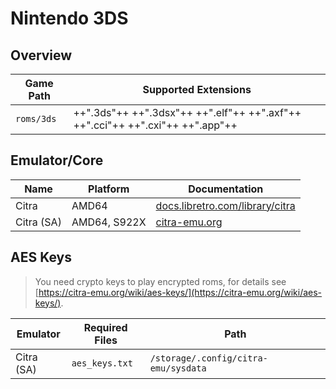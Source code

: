 # Nintendo 3DS

## Overview

| Game Path | Supported Extensions |
| --- | --- |
| `roms/3ds` | ++".3ds"++ ++".3dsx"++ ++".elf"++ ++".axf"++ ++".cci"++ ++".cxi"++ ++".app"++ |

## Emulator/Core

| Name | Platform | Documentation |
| --- | --- | --- |
| Citra | AMD64 | [docs.libretro.com/library/citra](https://docs.libretro.com/library/citra/) |
| Citra (SA) | AMD64, S922X | [citra-emu.org](https://citra-emu.org/) |

## AES Keys

> You need crypto keys to play encrypted roms, for details see [https://citra-emu.org/wiki/aes-keys/](https://citra-emu.org/wiki/aes-keys/).

| Emulator | Required Files | Path |
| --- | --- | --- |
| Citra (SA) | `aes_keys.txt` | `/storage/.config/citra-emu/sysdata` |
